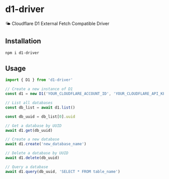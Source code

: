 # d1-driver

🌤️ Cloudflare D1 External Fetch Compatible Driver

## Installation

```sh
npm i d1-driver
```

## Usage

```js
import { D1 } from 'd1-driver'

// Create a new instance of D1
const d1 = new D1('YOUR_CLOUDFLARE_ACCOUNT_ID', 'YOUR_CLOUDFLARE_API_KEY')

// List all databases
const db_list = await d1.list()

const db_uuid = db_list[0].uuid

// Get a database by UUID
await d1.get(db_uuid)

// Create a new database
await d1.create('new_database_name')

// Delete a database by UUID
await d1.delete(db_uuid)

// Query a database
await d1.query(db_uuid, 'SELECT * FROM table_name')
```
